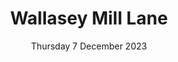 ---
title: Wallasey Mill Lane
support: Age UK Wirral
image: 2023-Wallasey-Mill-Lane.png
date: Thursday 7 December 2023
time: 6pm to 8pm
text: A new route for us for 2023. Santa and his heleprs will be starting at Wallasey Community Fire Station. 
fb: https://fb.me/e/2r9OPgx6b
---